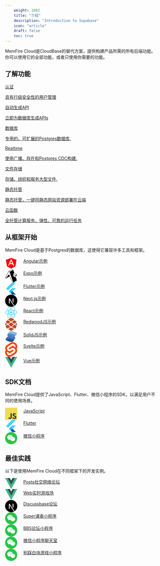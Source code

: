 ```yaml
---
    weight: 1002
    title: "介绍"
    description: "Introduction to Supabase"
    icon: "article"
    draft: false
    toc: true
---
```


MemFire Cloud是CloudBase的替代方案，提供构建产品所需的所有后端功能。 你可以使用它的全部功能，或者只使用你需要的功能。


## 了解功能

<div class="row flex-xl-wrap pb-4">

<div id="list-item" class="col-md-4 col-12 py-2">
  <a class="text-decoration-none text-reset" href="/docs/app/auth/auth">
  <div class="card h-100 features feature-full-bg rounded p-4 position-relative overflow-hidden border-1">
      <!-- <span class="h1 icon-color">
        <i class="material-icons align-middle">highlight</i>
      </span> -->
      <div class="card-body p-0 content">
        <p class="fs-5  card-title mb-1">认证</p>
        <p class="para card-text mb-0">具有行级安全性的用户管理</p>
      </div>
    </div>
  </a>
</div>

<div id="list-item" class="col-md-4 col-12 py-2">
  <a class="text-decoration-none text-reset" href="/docs/app/api/api">
    <div class="card h-100 features feature-full-bg rounded p-4 position-relative overflow-hidden border-1">
      <!-- <span class="h1 icon-color">
        <i class="material-icons align-middle">flight_land</i>
      </span> -->
      <div class="card-body p-0 content">
        <p class="fs-5  card-title mb-1">自动生成API</p>
        <p class="para card-text mb-0">立即为数据库生成APIs</p>
      </div>
    </div>
  </a>
</div>

<div id="list-item" class="col-md-4 col-12 py-2">
  <a class="text-decoration-none text-reset" href="/docs/app/database/database">
    <div class="card h-100 features feature-full-bg rounded p-4 position-relative overflow-hidden border-1">
      <!-- <span class="h1 icon-color">
        <i class="material-icons align-middle">search</i>
      </span> -->
      <div class="card-body p-0 content">
        <p class="fs-5  card-title mb-1">数据库</p>
        <p class="para card-text mb-0">专用的、可扩展的Postgres数据库.</p>
      </div>
    </div>
  </a>
</div>

<div id="list-item" class="col-md-4 col-12 py-2">
  <a class="text-decoration-none text-reset" href="/docs/app/realtime/realtime">
    <div class="card h-100 features feature-full-bg rounded p-4 position-relative overflow-hidden border-1">
      <!-- <span class="h1 icon-color">
        <i class="material-icons align-middle">trending_up</i>
      </span> -->
      <div class="card-body p-0 content">
        <p class="fs-5  card-title mb-1">Realtime</p>
        <p class="para card-text mb-0">使用广播、存在和Postgres CDC构建.</p>
      </div>
    </div>
  </a>
</div>

<div id="list-item" class="col-md-4 col-12 py-2">
  <a class="text-decoration-none text-reset" href="/docs/app/storage/storage">
    <div class="card h-100 features feature-full-bg rounded p-4 position-relative overflow-hidden border-1">
      <!-- <span class="h1 icon-color">
        <i class="material-icons align-middle">code</i>
      </span> -->
      <div class="card-body p-0 content">
        <p class="fs-5  card-title mb-1">文件存储</p>
        <p class="para card-text mb-0">存储、组织和服务大型文件.</p>
      </div>
    </div>
  </a>
</div>

<div id="list-item" class="col-md-4 col-12 py-2">
  <a class="text-decoration-none text-reset" href="/docs/app/hosting/tatic-start">
    <div class="card h-100 features feature-full-bg rounded p-4 position-relative overflow-hidden border-1">
      <!-- <span class="h1 icon-color">
        <i class="material-icons align-middle">reviews</i>
      </span> -->
      <div class="card-body p-0 content">
        <p class="fs-5  card-title mb-1">静态托管</p>
        <p class="para card-text mb-0">静态托管，一键将静态网站资源部署在云端</p>
      </div>
    </div>
  </a>
</div>

<div id="list-item" class="col-md-4 col-12 py-2">
  <a class="text-decoration-none text-reset" href="/docs/app/functions/overview">
    <div class="card h-100 features feature-full-bg rounded p-4 position-relative overflow-hidden border-1">
      <!-- <span class="h1 icon-color">
        <i class="material-icons align-middle">reviews</i>
      </span> -->
      <div class="card-body p-0 content">
        <p class="fs-5  card-title mb-1">云函数</p>
        <p class="para card-text mb-0">全托管计算服务，弹性、可靠的运行任务</p>
      </div>
    </div>
  </a>
</div>
</div>

## 从框架开始

MemFire Cloud是基于Postgres的数据库，这使得它兼容许多工具和框架。


<div class="row flex-xl-wrap pb-4">

<div id="list-item" class="col-md-4 col-12 py-2">
  <a class="text-decoration-none text-reset" href="/docs/app/quickstart/with-angular">
  <div class="card h-100 features feature-full-bg rounded p-4 position-relative overflow-hidden border-1">
      <!-- <span class="h1 icon-color">
         <img src="../_media/cpp.svg" width='40'  alt="图片名称" align=center>
      </span> -->
      <div class="card-body p-0 content" style="display:flex">
        <img src="../../img/libraries/angular-icon.svg" width='40'  alt="图片名称" align=center>
        <p class="para card-text mb-0" style="margin-top:2px;margin-left:20px" > Angular示例</p>
      </div>
    </div>
  </a>
</div>

<div id="list-item" class="col-md-4 col-12 py-2">
  <a class="text-decoration-none text-reset" href="/docs/app/quickstart/with-expo">
  <div class="card h-100 features feature-full-bg rounded p-4 position-relative overflow-hidden border-1">
      <!-- <span class="h1 icon-color">
        <i class="material-icons align-middle">highlight</i>
      </span> -->
      <div class="card-body p-0 content" style="display:flex">
         <img src="../../img/libraries/expo-icon.svg" width='40'  alt="图片名称" align=center />
        <p class="para card-text mb-0" style="margin-top:2px;margin-left:20px"> Expo示例</p>
      </div>
    </div>
  </a>
</div>


<div id="list-item" class="col-md-4 col-12 py-2">
  <a class="text-decoration-none text-reset" href="/docs/app/quickstart/with-flutter/">
  <div class="card h-100 features feature-full-bg rounded p-4 position-relative overflow-hidden border-1">
      <!-- <span class="h1 icon-color">
        <i class="material-icons align-middle">highlight</i>
      </span> -->
      <div class="card-body p-0 content" style="display:flex">
         <img src="../../img/libraries/flutter-icon.svg" width='40'  alt="图片名称" align=center />
        <p class="para card-text mb-0"  style="margin-top:2px;margin-left:20px"> Flutter示例</p>
      </div>
    </div>
  </a>
</div>





<div id="list-item" class="col-md-4 col-12 py-2">
  <a class="text-decoration-none text-reset" href="/docs/app/quickstart/with-nextjs">
  <div class="card h-100 features feature-full-bg rounded p-4 position-relative overflow-hidden border-1">
      <!-- <span class="h1 icon-color">
        <i class="material-icons align-middle">highlight</i>
      </span> -->
      <div class="card-body p-0 content" style="display:flex">
        <img src="../../img/libraries/nextjs-light-icon.svg" width='40'  alt="图片名称" align=center />
        <p class="para card-text mb-0"  style="margin-top:2px;margin-left:20px"> Next.js示例</p>
      </div>
    </div>
  </a>
</div>


<div id="list-item" class="col-md-4 col-12 py-2">
  <a class="text-decoration-none text-reset" href="/docs/app/quickstart/with-react">
  <div class="card h-100 features feature-full-bg rounded p-4 position-relative overflow-hidden border-1">
      <!-- <span class="h1 icon-color">
        <i class="material-icons align-middle">highlight</i>
      </span> -->
      <div class="card-body p-0 content" style="display:flex"> 
        <img src="../../img/libraries/react-icon.svg" width='40'  alt="图片名称" align=center />
        <p class="para card-text mb-0"  style="margin-top:2px;margin-left:20px"> React示例</p>
      </div>
    </div>
  </a>
</div>

<div id="list-item" class="col-md-4 col-12 py-2">
  <a class="text-decoration-none text-reset" href="/docs/app/quickstart/with-redwoodjs">
  <div class="card h-100 features feature-full-bg rounded p-4 position-relative overflow-hidden border-1">
      <!-- <span class="h1 icon-color">
        <i class="material-icons align-middle">highlight</i>
      </span> -->
      <div class="card-body p-0 content" style="display:flex">
        <img src="../../img/libraries/redwoodjs-icon.svg" width='40'  alt="图片名称" align=center />
        <p class="para card-text mb-0"  style="margin-top:2px;margin-left:20px"> RedwoodJS示例</p>
      </div>
    </div>
  </a>
</div>

<div id="list-item" class="col-md-4 col-12 py-2">
  <a class="text-decoration-none text-reset" href="/docs/app/quickstart/with-solidjs">
  <div class="card h-100 features feature-full-bg rounded p-4 position-relative overflow-hidden border-1">
      <!-- <span class="h1 icon-color">
        <i class="material-icons align-middle">highlight</i>
      </span> -->
      <div class="card-body p-0 content" style="display:flex">
        <img src="../../img/libraries/solidjs-icon.svg" width='40'  alt="图片名称" align=center />
        <p class="para card-text mb-0"  style="margin-top:2px;margin-left:20px"> SolidJS示例</p>
      </div>
    </div>
  </a>
</div>

<div id="list-item" class="col-md-4 col-12 py-2">
  <a class="text-decoration-none text-reset" href="/docs/app/quickstart/with-svelte">
  <div class="card h-100 features feature-full-bg rounded p-4 position-relative overflow-hidden border-1">
      <!-- <span class="h1 icon-color">
        <i class="material-icons align-middle">highlight</i>
      </span> -->
      <div class="card-body p-0 content" style="display:flex">
        <img src="../../img/libraries/svelte-icon.svg" width='40'  alt="图片名称" align=center />
        <p class="para card-text mb-0"  style="margin-top:2px;margin-left:20px"> Svelte示例</p>
      </div>
    </div>
  </a>
</div>


<div id="list-item" class="col-md-4 col-12 py-2">
  <a class="text-decoration-none text-reset" href="/docs/app/quickstart/with-vue-3">
  <div class="card h-100 features feature-full-bg rounded p-4 position-relative overflow-hidden border-1">
      <!-- <span class="h1 icon-color">
        <i class="material-icons align-middle">highlight</i>
      </span> -->
      <div class="card-body p-0 content" style="display:flex">
        <img src="../../img/libraries/vuejs-icon.svg" width='40'  alt="图片名称" align=center />
        <p class="para card-text mb-0"  style="margin-top:2px;margin-left:20px"> Vue示例</p>
      </div>
    </div>
  </a>
</div>

</div>



## SDK文档
MemFire Cloud提供了JavaScript、Flutter、微信小程序的SDK，以满足用户不同的使用场景。

<div class="row flex-xl-wrap pb-4">

<div id="list-item" class="col-md-4 col-12 py-2">
  <a class="text-decoration-none text-reset" href="/docs/app/sdkdocs/javascript/start/installing/">
  <div class="card h-100 features feature-full-bg rounded p-4 position-relative overflow-hidden border-1">
      <!-- <span class="h1 icon-color">
         <img src="../_media/cpp.svg" width='40'  alt="图片名称" align=center>
      </span> -->
      <div class="card-body p-0 content" style="display:flex">
        <img src="../../img/libraries/javascript-icon.svg" width='40'  alt="图片名称" align=center>
        <p class="para card-text mb-0" style="margin-top:2px;margin-left:20px" > JavaScript</p>
      </div>
    </div>
  </a>
</div>

<div id="list-item" class="col-md-4 col-12 py-2">
  <a class="text-decoration-none text-reset" href="../../db/example/java-example/">
  <div class="card h-100 features feature-full-bg rounded p-4 position-relative overflow-hidden border-1">
      <!-- <span class="h1 icon-color">
        <i class="material-icons align-middle">highlight</i>
      </span> -->
      <div class="card-body p-0 content" style="display:flex">
         <img src="../../img/libraries/flutter-icon.svg" width='40'  alt="图片名称" align=center />
        <p class="para card-text mb-0" style="margin-top:2px;margin-left:20px"> Flutter</p>
      </div>
    </div>
  </a>
</div>


<div id="list-item" class="col-md-4 col-12 py-2">
  <a class="text-decoration-none text-reset" href="/docs/app/sdkdocs/wechatsdk/start/installing/">
  <div class="card h-100 features feature-full-bg rounded p-4 position-relative overflow-hidden border-1">
      <!-- <span class="h1 icon-color">
        <i class="material-icons align-middle">highlight</i>
      </span> -->
      <div class="card-body p-0 content" style="display:flex">
         <img src="../../img/libraries/wechat.svg" width='40'  alt="图片名称" align=center />
        <p class="para card-text mb-0"  style="margin-top:2px;margin-left:20px"> 微信小程序</p>
      </div>
    </div>
  </a>
</div>



</div>




## 最佳实践
以下是使用MemFire Cloud在不同框架下的开发实例。

<div class="row flex-xl-wrap pb-4">

<div id="list-item" class="col-md-4 col-12 py-2">
  <a class="text-decoration-none text-reset" href="/docs/app/example/web/postsforum/">
  <div class="card h-100 features feature-full-bg rounded p-4 position-relative overflow-hidden border-1">
      <!-- <span class="h1 icon-color">
         <img src="../_media/cpp.svg" width='40'  alt="图片名称" align=center>
      </span> -->
      <div class="card-body p-0 content" style="display:flex">
        <img src="../../img/libraries/vuejs-icon.svg" width='40'  alt="图片名称" align=center>
        <p class="para card-text mb-0" style="margin-top:2px;margin-left:20px" > Posts社交网络论坛</p>
      </div>
    </div>
  </a>
</div>

<div id="list-item" class="col-md-4 col-12 py-2">
  <a class="text-decoration-none text-reset" href="/docs/app/example/web/playground/">
  <div class="card h-100 features feature-full-bg rounded p-4 position-relative overflow-hidden border-1">
      <!-- <span class="h1 icon-color">
        <i class="material-icons align-middle">highlight</i>
      </span> -->
      <div class="card-body p-0 content" style="display:flex">
         <img src="../../img/libraries/vuejs-icon.svg" width='40'  alt="图片名称" align=center />
        <p class="para card-text mb-0" style="margin-top:2px;margin-left:20px"> Web实时游戏场</p>
      </div>
    </div>
  </a>
</div>


<div id="list-item" class="col-md-4 col-12 py-2">
  <a class="text-decoration-none text-reset" href="/docs/app/example/web/discussbaseforum/">
  <div class="card h-100 features feature-full-bg rounded p-4 position-relative overflow-hidden border-1">
      <!-- <span class="h1 icon-color">
        <i class="material-icons align-middle">highlight</i>
      </span> -->
      <div class="card-body p-0 content" style="display:flex">
         <img src="../../img/libraries/nextjs-light-icon.svg" width='40'  alt="图片名称" align=center />
        <p class="para card-text mb-0"  style="margin-top:2px;margin-left:20px"> Discussbase论坛</p>
      </div>
    </div>
  </a>
</div>


<div id="list-item" class="col-md-4 col-12 py-2">
  <a class="text-decoration-none text-reset" href="/docs/app/example/wechat/timetable/">
  <div class="card h-100 features feature-full-bg rounded p-4 position-relative overflow-hidden border-1">
      <!-- <span class="h1 icon-color">
        <i class="material-icons align-middle">highlight</i> 
      </span> -->
      <div class="card-body p-0 content" style="display:flex">
        <img src="../../img/libraries/wechat.svg" width='40'  alt="图片名称" align=center />
        <p class="para card-text mb-0"  style="margin-top:2px;margin-left:20px"> Super课表小程序</p>
      </div>
    </div>
  </a>
</div>

<div id="list-item" class="col-md-4 col-12 py-2">
  <a class="text-decoration-none text-reset" href="/docs/app/example/wechat/hellobbs/">
  <div class="card h-100 features feature-full-bg rounded p-4 position-relative overflow-hidden border-1">
      <!-- <span class="h1 icon-color">
        <i class="material-icons align-middle">highlight</i>
      </span> -->
      <div class="card-body p-0 content" style="display:flex">
        <img src="../../img/libraries/wechat.svg" width='40'  alt="图片名称" align=center />
        <p class="para card-text mb-0"  style="margin-top:2px;margin-left:20px"> BBS论坛小程序</p>
      </div>
    </div>
  </a>
</div>


<div id="list-item" class="col-md-4 col-12 py-2">
  <a class="text-decoration-none text-reset" href="/docs/app/example/wechat/wechatroom/">
  <div class="card h-100 features feature-full-bg rounded p-4 position-relative overflow-hidden border-1">
      <!-- <span class="h1 icon-color">
        <i class="material-icons align-middle">highlight</i>
      </span> -->
      <div class="card-body p-0 content" style="display:flex"> 
        <img src="../../img/libraries/wechat.svg" width='40'  alt="图片名称" align=center />
        <p class="para card-text mb-0"  style="margin-top:2px;margin-left:20px"> 微信小程序聊天室</p>
      </div>
    </div>
  </a>
</div>

<div id="list-item" class="col-md-4 col-12 py-2">
  <a class="text-decoration-none text-reset" href="/docs/app/example/wechat/notclickwhite/">
  <div class="card h-100 features feature-full-bg rounded p-4 position-relative overflow-hidden border-1">
      <!-- <span class="h1 icon-color">
        <i class="material-icons align-middle">highlight</i>
      </span> -->
      <div class="card-body p-0 content" style="display:flex">
        <img src="../../img/libraries/wechat.svg" width='40'  alt="图片名称" align=center />
        <p class="para card-text mb-0"  style="margin-top:2px;margin-left:20px"> 别踩白块游戏小程序</p>
      </div>
    </div>
  </a>
</div>

</div>




